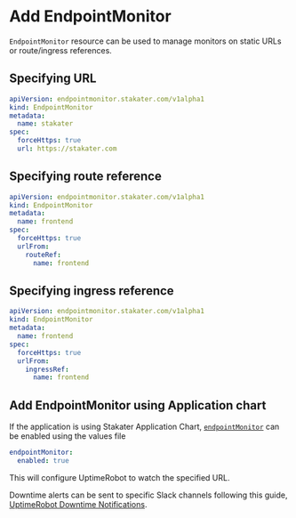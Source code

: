 # Add EndpointMonitor

`EndpointMonitor` resource can be used to manage monitors on static URLs or route/ingress references.

## Specifying URL

```yaml
apiVersion: endpointmonitor.stakater.com/v1alpha1
kind: EndpointMonitor
metadata:
  name: stakater
spec:
  forceHttps: true
  url: https://stakater.com
```

## Specifying route reference

```yaml
apiVersion: endpointmonitor.stakater.com/v1alpha1
kind: EndpointMonitor
metadata:
  name: frontend
spec:
  forceHttps: true
  urlFrom:
    routeRef:
      name: frontend
```

## Specifying ingress reference

```yaml
apiVersion: endpointmonitor.stakater.com/v1alpha1
kind: EndpointMonitor
metadata:
  name: frontend
spec:
  forceHttps: true
  urlFrom:
    ingressRef:
      name: frontend
```

## Add EndpointMonitor using Application chart

If the application is using Stakater Application Chart, [`endpointMonitor`](https://github.com/stakater/application/blob/master/application/templates/endpointmonitor.yaml) can be enabled using the values file

```yaml
endpointMonitor:
  enabled: true
```

This will configure UptimeRobot to watch the specified URL.

Downtime alerts can be sent to specific Slack channels following this guide, [UptimeRobot Downtime Notifications](../../monitoring-stack/downtime-notifications-uptimerobot.md).
